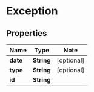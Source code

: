 
# Exception

## Properties

Name | Type | Note
---- | ---- | ----
**date** | **String** | [optional] 
**type** | **String** | [optional] 
**id** | **String** | 

